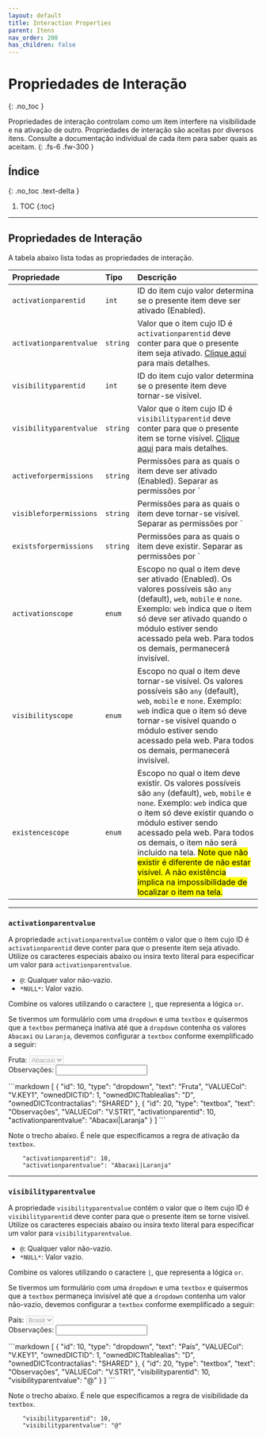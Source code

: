 ```yaml
---
layout: default
title: Interaction Properties
parent: Itens
nav_order: 200
has_children: false
---
```

# Propriedades de Interação
{: .no_toc }


Propriedades de interação controlam como um item interfere na visibilidade e na ativação de outro. Propriedades de interação são aceitas por diversos itens. Consulte a documentação individual de cada item para saber quais as aceitam.
{: .fs-6 .fw-300 }

## Índice
{: .no_toc .text-delta }

1. TOC
{:toc}

---


## Propriedades de Interação

A tabela abaixo lista todas as propriedades de interação.

| Propriedade           | Tipo      | Descrição                                                        |
|:----------------------|:----------|:-----------------------------------------------------------------|
| `activationparentid`  | `int`     |ID do item cujo valor determina se o presente item deve ser ativado (Enabled). 
| `activationparentvalue`| `string` |Valor que o item cujo ID é `activationparentid` deve conter para que o presente item seja ativado. [Clique aqui](#activationparentvalue) para mais detalhes. 
| `visibilityparentid`  | `int`     |ID do item cujo valor determina se o presente item deve tornar-se visível. 
| `visibilityparentvalue`| `string` |Valor que o item cujo ID é `visibilityparentid` deve conter para que o presente item se torne visível. [Clique aqui](#visibilityparentvalue) para mais detalhes.
| `activeforpermissions`| `string`  |Permissões para as quais o item deve ser ativado (Enabled). Separar as permissões por `|`. Exemplo: `1|5|7` indica que o item só deve ser ativado para usuários que possuam as permissões `1`,  `5` ou `7`. Para todos os demais, permanecerá inativo. 
| `visibleforpermissions`| `string`  |Permissões para as quais o item deve tornar-se visível. Separar as permissões por `|`. Exemplo: `1|5|7` indica que o item só deve tornar-se visível para usuários que possuam as permissões `1`,  `5` ou `7`. Para todos os demais, permanecerá invisível. 
| `existsforpermissions`| `string`  |Permissões para as quais o item deve existir. Separar as permissões por `|`. Exemplo: `1|5|7` indica que o item só deve existir para usuários que possuam as permissões `1`,  `5` ou `7`. Para todos os demais, o item não será incluído na tela. <mark>Note que não existir é diferente de não estar visível. A não existência implica na impossibilidade de localizar o item na tela.</mark>
| `activationscope`     | `enum`    |Escopo no qual o item deve ser ativado (Enabled). Os valores possíveis são `any` (default), `web`, `mobile` e `none`. Exemplo: `web` indica que o item só deve ser ativado quando o módulo estiver sendo acessado pela web. Para todos os demais, permanecerá invisível.
| `visibilityscope`     | `enum`    |Escopo no qual o item deve tornar-se visível. Os valores possíveis são `any` (default), `web`, `mobile` e `none`. Exemplo: `web` indica que o item só deve tornar-se visível quando o módulo estiver sendo acessado pela web.  Para todos os demais, permanecerá invisível.
| `existencescope`     | `enum`    |Escopo no qual o item deve existir. Os valores possíveis são `any` (default), `web`, `mobile` e `none`. Exemplo: `web` indica que o item só deve existir quando o módulo estiver sendo acessado pela web. Para todos os demais, o item não será incluído na tela. <mark>Note que não existir é diferente de não estar visível. A não existência implica na impossibilidade de localizar o item na tela.</mark>

---

### `activationparentvalue`

A propriedade `activationparentvalue` contém o valor que o item cujo ID é `activationparentid` deve conter para que o presente item seja ativado. Utilize os caracteres especiais abaixo ou insira texto literal para especificar um valor para `activationparentvalue`.

- `@`: Qualquer valor não-vazio.
- `*NULL*`: Valor vazio.

Combine os valores utilizando o caractere `|`, que representa a lógica `or`.

Se tivermos um formulário com uma `dropdown` e uma `textbox` e quisermos que a `textbox` permaneça inativa até que a `dropdown` contenha os valores `Abacaxi` ou `Laranja`, devemos configurar a `textbox` conforme exemplificado a seguir:

<div class="code-example" markdown="1">

Fruta: <select disabled>
        <option value="Abacaxi">Abacaxi</option>
        <option value="Laranja">Laranja</option>
        <option value="Mamão">Mamão</option>
        <option value="Banana">Banana</option>
      </select>
<br/>
Observações: <input />

</div>
```markdown
[
  {
    "id": 10,
    "type": "dropdown",
    "text": "Fruta",
    "VALUECol": "V.KEY1",
    "ownedDICTID": 1,
    "ownedDICTtablealias": "D",
    "ownedDICTcontractalias": "SHARED"
  },
  {
    "id": 20,
    "type": "textbox",
    "text": "Observações",
    "VALUECol": "V.STR1",
    "activationparentid": 10,
    "activationparentvalue": "Abacaxi|Laranja"
  }
]
```

Note o trecho abaixo. É nele que especificamos a regra de ativação da `textbox`.

```
    "activationparentid": 10,
    "activationparentvalue": "Abacaxi|Laranja"
```

---

### `visibilityparentvalue`

A propriedade `visibilityparentvalue` contém o valor que o item cujo ID é `visibilityparentid` deve conter para que o presente item se torne visível. Utilize os caracteres especiais abaixo ou insira texto literal para especificar um valor para `visibilityparentvalue`.

- `@`: Qualquer valor não-vazio.
- `*NULL*`: Valor vazio.

Combine os valores utilizando o caractere `|`, que representa a lógica `or`.

Se tivermos um formulário com uma `dropdown` e uma `textbox` e quisermos que a `textbox` permaneça invisível até que a `dropdown` contenha um valor não-vazio, devemos configurar a `textbox` conforme exemplificado a seguir:

<div class="code-example" markdown="1">

País: <select disabled>
        <option value="Brasil">Brasil</option>
      </select>
<br/>
Observações: <input />

</div>
```markdown
[
  {
    "id": 10,
    "type": "dropdown",
    "text": "País",
    "VALUECol": "V.KEY1",
    "ownedDICTID": 1,
    "ownedDICTtablealias": "D",
    "ownedDICTcontractalias": "SHARED"
  },
  {
    "id": 20,
    "type": "textbox",
    "text": "Observações",
    "VALUECol": "V.STR1",
    "visibilityparentid": 10,
    "visibilityparentvalue": "@"
  }
]
```

Note o trecho abaixo. É nele que especificamos a regra de visibilidade da `textbox`.

```
    "visibilityparentid": 10,
    "visibilityparentvalue": "@"
```



